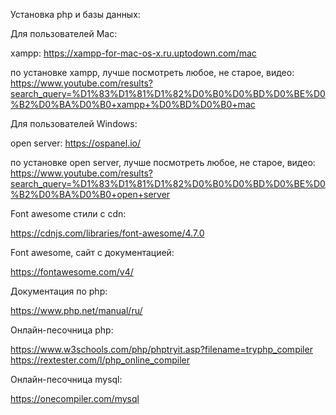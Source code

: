 Установка php и базы данных:

Для пользователей Mac:

xampp: https://xampp-for-mac-os-x.ru.uptodown.com/mac

по установке xampp, лучше посмотреть любое, не старое, видео: https://www.youtube.com/results?search_query=%D1%83%D1%81%D1%82%D0%B0%D0%BD%D0%BE%D0%B2%D0%BA%D0%B0+xampp+%D0%BD%D0%B0+mac

Для пользователей Windows:

open server: https://ospanel.io/

по установке open server, лучше посмотреть любое, не старое, видео: https://www.youtube.com/results?search_query=%D1%83%D1%81%D1%82%D0%B0%D0%BD%D0%BE%D0%B2%D0%BA%D0%B0+open+server

Font awesome стили с cdn:

https://cdnjs.com/libraries/font-awesome/4.7.0

Font awesome, сайт с документацией:

https://fontawesome.com/v4/

Документация по php:

https://www.php.net/manual/ru/

Онлайн-песочница php:

https://www.w3schools.com/php/phptryit.asp?filename=tryphp_compiler
https://rextester.com/l/php_online_compiler


Онлайн-песочница mysql:

https://onecompiler.com/mysql
